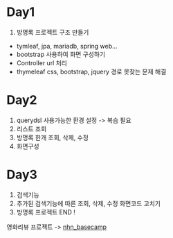 # Day1

1) 방명록 프로젝트 구조 만들기
 - tymleaf, jpa, mariadb, spring web...
 - bootstrap 사용하여 화면 구성하기
 - Controller url 처리
 - thymeleaf css, bootstrap, jquery 경로 못찾는 문제 해결
 
# Day2

1) querydsl 사용가능한 환경 설정 -> 복습 필요
2) 리스트 조회
3) 방명록 한개 조회, 삭제, 수정
4) 화면구성

# Day3

1) 검색기능
2) 추가된 검색기능에 따른 조회, 삭제, 수정 화면코드 고치기
3) 방명록 프로젝트 END !


영화리뷰 프로젝트 -> [nhn_basecamp](https://github.com/seongbinLim/nhn_basecamp)
